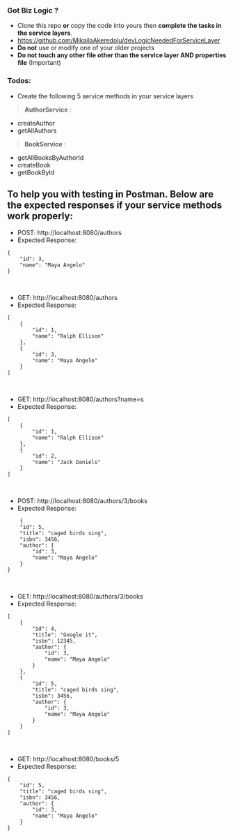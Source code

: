 ### Got Biz Logic ?
- Clone this repo **or** copy the code into yours then **complete the tasks in the service layers**. 
- https://github.com/MikailaAkeredolu/devLogicNeededForServiceLayer
- **Do not** use or modify one of your older projects
- **Do not touch any other file other than the service layer AND properties file** (Important)

### Todos:
- Create the following 5 service methods in your service layers
> **AuthorService** :
- createAuthor
- getAllAuthors
>
> **BookService** :
- getAllBooksByAuthorId
- createBook
- getBookById

## To help you with testing in Postman. Below are the expected responses if your service methods work properly:

- POST: http://localhost:8080/authors
- Expected Response: 
```
{
    "id": 3,
    "name": "Maya Angelo"
}
```
<br />

- GET:  http://localhost:8080/authors
- Expected Response:
```
[
    {
        "id": 1,
        "name": "Ralph Ellison"
    },
    {
        "id": 3,
        "name": "Maya Angelo"
    }
]
```

<br />

- GET: http://localhost:8080/authors?name=s
- Expected Response:
```
[
    {
        "id": 1,
        "name": "Ralph Ellison"
    },
    {
        "id": 2,
        "name": "Jack Daniels"
    }
]
```

<br />

- POST: http://localhost:8080/authors/3/books
- Expected Response: 
```
    {
    "id": 5,
    "title": "caged birds sing",
    "isbn": 3456,
    "author": {
        "id": 3,
        "name": "Maya Angelo"
    }
}
```

<br />

- GET: http://localhost:8080/authors/3/books
- Expected Response:
```
[
    {
        "id": 4,
        "title": "Google it",
        "isbn": 12345,
        "author": {
            "id": 3,
            "name": "Maya Angelo"
        }
    },
    {
        "id": 5,
        "title": "caged birds sing",
        "isbn": 3456,
        "author": {
            "id": 3,
            "name": "Maya Angelo"
        }
    }
]
```

<br />

- GET: http://localhost:8080/books/5
- Expected Response:
```
{
    "id": 5,
    "title": "caged birds sing",
    "isbn": 3456,
    "author": {
        "id": 3,
        "name": "Maya Angelo"
    }
}
```

